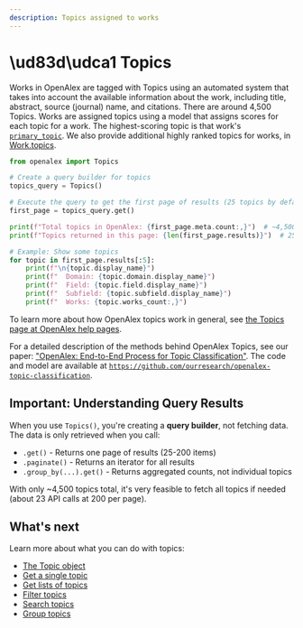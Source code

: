 ```yaml
---
description: Topics assigned to works
---
```


# \ud83d\udca1 Topics

Works in OpenAlex are tagged with Topics using an automated system that takes into account the available information about the work, including title, abstract, source (journal) name, and citations. There are around 4,500 Topics. Works are assigned topics using a model that assigns scores for each topic for a work. The highest-scoring topic is that work's [`primary_topic`](../works/work-object/#primary_topic). We also provide additional highly ranked topics for works, in [Work.topics](../works/work-object/README.md#topics).

```python
from openalex import Topics

# Create a query builder for topics
topics_query = Topics()

# Execute the query to get the first page of results (25 topics by default)
first_page = topics_query.get()

print(f"Total topics in OpenAlex: {first_page.meta.count:,}")  # ~4,500
print(f"Topics returned in this page: {len(first_page.results)}")  # 25

# Example: Show some topics
for topic in first_page.results[:5]:
    print(f"\n{topic.display_name}")
    print(f"  Domain: {topic.domain.display_name}")
    print(f"  Field: {topic.field.display_name}")
    print(f"  Subfield: {topic.subfield.display_name}")
    print(f"  Works: {topic.works_count:,}")
```

To learn more about how OpenAlex topics work in general, see [the Topics page at OpenAlex help pages](https://help.openalex.org/how-it-works/topics).

For a detailed description of the methods behind OpenAlex Topics, see our paper: ["OpenAlex: End-to-End Process for Topic Classification"](https://docs.google.com/document/d/1bDopkhuGieQ4F8gGNj7sEc8WSE8mvLZS/edit?usp=sharing&ouid=106329373929967149989&rtpof=true&sd=true). The code and model are available at [`https://github.com/ourresearch/openalex-topic-classification`](https://github.com/ourresearch/openalex-topic-classification).

## Important: Understanding Query Results

When you use `Topics()`, you're creating a **query builder**, not fetching data. The data is only retrieved when you call:
- `.get()` - Returns one page of results (25-200 items)
- `.paginate()` - Returns an iterator for all results
- `.group_by(...).get()` - Returns aggregated counts, not individual topics

With only ~4,500 topics total, it's very feasible to fetch all topics if needed (about 23 API calls at 200 per page).

## What's next

Learn more about what you can do with topics:

* [The Topic object](topic-object.md)
* [Get a single topic](get-a-single-topic.md)
* [Get lists of topics](get-lists-of-topics.md)
* [Filter topics](filter-topics.md)
* [Search topics](search-topics.md)
* [Group topics](group-topics.md)
